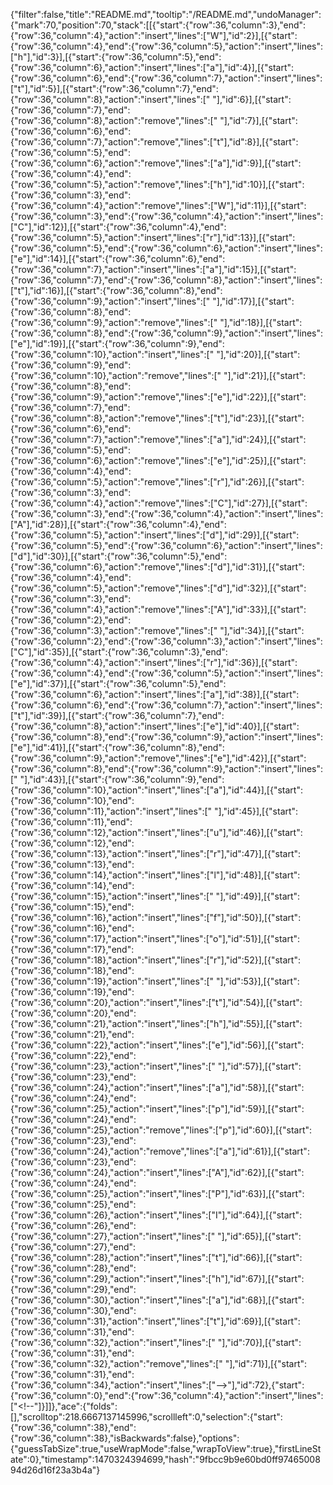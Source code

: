 {"filter":false,"title":"README.md","tooltip":"/README.md","undoManager":{"mark":70,"position":70,"stack":[[{"start":{"row":36,"column":3},"end":{"row":36,"column":4},"action":"insert","lines":["W"],"id":2}],[{"start":{"row":36,"column":4},"end":{"row":36,"column":5},"action":"insert","lines":["h"],"id":3}],[{"start":{"row":36,"column":5},"end":{"row":36,"column":6},"action":"insert","lines":["a"],"id":4}],[{"start":{"row":36,"column":6},"end":{"row":36,"column":7},"action":"insert","lines":["t"],"id":5}],[{"start":{"row":36,"column":7},"end":{"row":36,"column":8},"action":"insert","lines":[" "],"id":6}],[{"start":{"row":36,"column":7},"end":{"row":36,"column":8},"action":"remove","lines":[" "],"id":7}],[{"start":{"row":36,"column":6},"end":{"row":36,"column":7},"action":"remove","lines":["t"],"id":8}],[{"start":{"row":36,"column":5},"end":{"row":36,"column":6},"action":"remove","lines":["a"],"id":9}],[{"start":{"row":36,"column":4},"end":{"row":36,"column":5},"action":"remove","lines":["h"],"id":10}],[{"start":{"row":36,"column":3},"end":{"row":36,"column":4},"action":"remove","lines":["W"],"id":11}],[{"start":{"row":36,"column":3},"end":{"row":36,"column":4},"action":"insert","lines":["C"],"id":12}],[{"start":{"row":36,"column":4},"end":{"row":36,"column":5},"action":"insert","lines":["r"],"id":13}],[{"start":{"row":36,"column":5},"end":{"row":36,"column":6},"action":"insert","lines":["e"],"id":14}],[{"start":{"row":36,"column":6},"end":{"row":36,"column":7},"action":"insert","lines":["a"],"id":15}],[{"start":{"row":36,"column":7},"end":{"row":36,"column":8},"action":"insert","lines":["t"],"id":16}],[{"start":{"row":36,"column":8},"end":{"row":36,"column":9},"action":"insert","lines":[" "],"id":17}],[{"start":{"row":36,"column":8},"end":{"row":36,"column":9},"action":"remove","lines":[" "],"id":18}],[{"start":{"row":36,"column":8},"end":{"row":36,"column":9},"action":"insert","lines":["e"],"id":19}],[{"start":{"row":36,"column":9},"end":{"row":36,"column":10},"action":"insert","lines":[" "],"id":20}],[{"start":{"row":36,"column":9},"end":{"row":36,"column":10},"action":"remove","lines":[" "],"id":21}],[{"start":{"row":36,"column":8},"end":{"row":36,"column":9},"action":"remove","lines":["e"],"id":22}],[{"start":{"row":36,"column":7},"end":{"row":36,"column":8},"action":"remove","lines":["t"],"id":23}],[{"start":{"row":36,"column":6},"end":{"row":36,"column":7},"action":"remove","lines":["a"],"id":24}],[{"start":{"row":36,"column":5},"end":{"row":36,"column":6},"action":"remove","lines":["e"],"id":25}],[{"start":{"row":36,"column":4},"end":{"row":36,"column":5},"action":"remove","lines":["r"],"id":26}],[{"start":{"row":36,"column":3},"end":{"row":36,"column":4},"action":"remove","lines":["C"],"id":27}],[{"start":{"row":36,"column":3},"end":{"row":36,"column":4},"action":"insert","lines":["A"],"id":28}],[{"start":{"row":36,"column":4},"end":{"row":36,"column":5},"action":"insert","lines":["d"],"id":29}],[{"start":{"row":36,"column":5},"end":{"row":36,"column":6},"action":"insert","lines":["d"],"id":30}],[{"start":{"row":36,"column":5},"end":{"row":36,"column":6},"action":"remove","lines":["d"],"id":31}],[{"start":{"row":36,"column":4},"end":{"row":36,"column":5},"action":"remove","lines":["d"],"id":32}],[{"start":{"row":36,"column":3},"end":{"row":36,"column":4},"action":"remove","lines":["A"],"id":33}],[{"start":{"row":36,"column":2},"end":{"row":36,"column":3},"action":"remove","lines":[" "],"id":34}],[{"start":{"row":36,"column":2},"end":{"row":36,"column":3},"action":"insert","lines":["C"],"id":35}],[{"start":{"row":36,"column":3},"end":{"row":36,"column":4},"action":"insert","lines":["r"],"id":36}],[{"start":{"row":36,"column":4},"end":{"row":36,"column":5},"action":"insert","lines":["e"],"id":37}],[{"start":{"row":36,"column":5},"end":{"row":36,"column":6},"action":"insert","lines":["a"],"id":38}],[{"start":{"row":36,"column":6},"end":{"row":36,"column":7},"action":"insert","lines":["t"],"id":39}],[{"start":{"row":36,"column":7},"end":{"row":36,"column":8},"action":"insert","lines":["e"],"id":40}],[{"start":{"row":36,"column":8},"end":{"row":36,"column":9},"action":"insert","lines":["e"],"id":41}],[{"start":{"row":36,"column":8},"end":{"row":36,"column":9},"action":"remove","lines":["e"],"id":42}],[{"start":{"row":36,"column":8},"end":{"row":36,"column":9},"action":"insert","lines":[" "],"id":43}],[{"start":{"row":36,"column":9},"end":{"row":36,"column":10},"action":"insert","lines":["a"],"id":44}],[{"start":{"row":36,"column":10},"end":{"row":36,"column":11},"action":"insert","lines":[" "],"id":45}],[{"start":{"row":36,"column":11},"end":{"row":36,"column":12},"action":"insert","lines":["u"],"id":46}],[{"start":{"row":36,"column":12},"end":{"row":36,"column":13},"action":"insert","lines":["r"],"id":47}],[{"start":{"row":36,"column":13},"end":{"row":36,"column":14},"action":"insert","lines":["l"],"id":48}],[{"start":{"row":36,"column":14},"end":{"row":36,"column":15},"action":"insert","lines":[" "],"id":49}],[{"start":{"row":36,"column":15},"end":{"row":36,"column":16},"action":"insert","lines":["f"],"id":50}],[{"start":{"row":36,"column":16},"end":{"row":36,"column":17},"action":"insert","lines":["o"],"id":51}],[{"start":{"row":36,"column":17},"end":{"row":36,"column":18},"action":"insert","lines":["r"],"id":52}],[{"start":{"row":36,"column":18},"end":{"row":36,"column":19},"action":"insert","lines":[" "],"id":53}],[{"start":{"row":36,"column":19},"end":{"row":36,"column":20},"action":"insert","lines":["t"],"id":54}],[{"start":{"row":36,"column":20},"end":{"row":36,"column":21},"action":"insert","lines":["h"],"id":55}],[{"start":{"row":36,"column":21},"end":{"row":36,"column":22},"action":"insert","lines":["e"],"id":56}],[{"start":{"row":36,"column":22},"end":{"row":36,"column":23},"action":"insert","lines":[" "],"id":57}],[{"start":{"row":36,"column":23},"end":{"row":36,"column":24},"action":"insert","lines":["a"],"id":58}],[{"start":{"row":36,"column":24},"end":{"row":36,"column":25},"action":"insert","lines":["p"],"id":59}],[{"start":{"row":36,"column":24},"end":{"row":36,"column":25},"action":"remove","lines":["p"],"id":60}],[{"start":{"row":36,"column":23},"end":{"row":36,"column":24},"action":"remove","lines":["a"],"id":61}],[{"start":{"row":36,"column":23},"end":{"row":36,"column":24},"action":"insert","lines":["A"],"id":62}],[{"start":{"row":36,"column":24},"end":{"row":36,"column":25},"action":"insert","lines":["P"],"id":63}],[{"start":{"row":36,"column":25},"end":{"row":36,"column":26},"action":"insert","lines":["I"],"id":64}],[{"start":{"row":36,"column":26},"end":{"row":36,"column":27},"action":"insert","lines":[" "],"id":65}],[{"start":{"row":36,"column":27},"end":{"row":36,"column":28},"action":"insert","lines":["t"],"id":66}],[{"start":{"row":36,"column":28},"end":{"row":36,"column":29},"action":"insert","lines":["h"],"id":67}],[{"start":{"row":36,"column":29},"end":{"row":36,"column":30},"action":"insert","lines":["a"],"id":68}],[{"start":{"row":36,"column":30},"end":{"row":36,"column":31},"action":"insert","lines":["t"],"id":69}],[{"start":{"row":36,"column":31},"end":{"row":36,"column":32},"action":"insert","lines":[" "],"id":70}],[{"start":{"row":36,"column":31},"end":{"row":36,"column":32},"action":"remove","lines":[" "],"id":71}],[{"start":{"row":36,"column":31},"end":{"row":36,"column":34},"action":"insert","lines":["-->"],"id":72},{"start":{"row":36,"column":0},"end":{"row":36,"column":4},"action":"insert","lines":["<!--"]}]]},"ace":{"folds":[],"scrolltop":218.6667137145996,"scrollleft":0,"selection":{"start":{"row":36,"column":38},"end":{"row":36,"column":38},"isBackwards":false},"options":{"guessTabSize":true,"useWrapMode":false,"wrapToView":true},"firstLineState":0},"timestamp":1470324394699,"hash":"9fbcc9b9e60bd0ff9746500894d26d16f23a3b4a"}